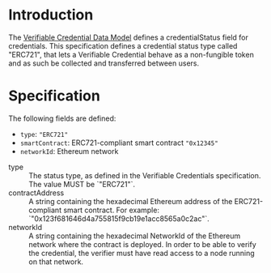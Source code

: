 # Introduction
The [Verifiable Credential Data Model](https://www.w3.org/TR/vc-data-model/) defines a credentialStatus field for credentials. This specification defines a credential status type called "ERC721", that lets a Verifiable Credential behave as a non-fungible token and as such be collected and transferred between users.

# Specification

The following fields are defined:

- `type`: `"ERC721"`
- `smartContract`: ERC721-compliant smart contract `"0x12345"`
- `networkId`: Ethereum network


<dl>
  <dt>type</dt>
  <dd>The status type, as defined in the Verifiable Credentials specification. The value MUST be `"ERC721"`.</dd>

  <dt>contractAddress</dt>
  <dd>A string containing the hexadecimal Ethereum address of the ERC721-compliant smart contract. For example: `"0x123f681646d4a755815f9cb19e1acc8565a0c2ac"`.</dd>

  <dt>networkId</dt>
  <dd>A string containing the hexadecimal NetworkId of the Ethereum network where the contract is deployed. In order to be able to verify the credential, the verifier must have read access to a node running on that network.</dd>
</dl>

